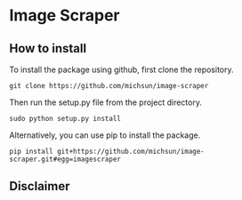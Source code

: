 # Image Scraper



## How to install

To install the package using github, first clone the repository. 
```
git clone https://github.com/michsun/image-scraper
```

Then run the setup.py file from the project directory.

```
sudo python setup.py install
```
Alternatively, you can use pip to install the package.
```
pip install git+https://github.com/michsun/image-scraper.git#egg=imagescraper
```

## Disclaimer